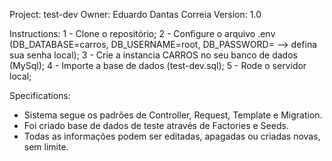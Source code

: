 Project:  test-dev
Owner:    Eduardo Dantas Correia
Version:  1.0

Instructions:
1 - Clone o repositório;
2 - Configure o arquivo .env (DB_DATABASE=carros, DB_USERNAME=root, DB_PASSWORD= --> defina sua senha local);
3 - Crie a instancia CARROS no seu banco de dados (MySql);
4 - Importe a base de dados (test-dev.sql);
5 - Rode o servidor local;

Specifications:
- Sistema segue os padrões de Controller, Request, Template e Migration.
- Foi criado base de dados de teste através de Factories e Seeds.
- Todas as informações podem ser editadas, apagadas ou criadas novas, sem limite.
